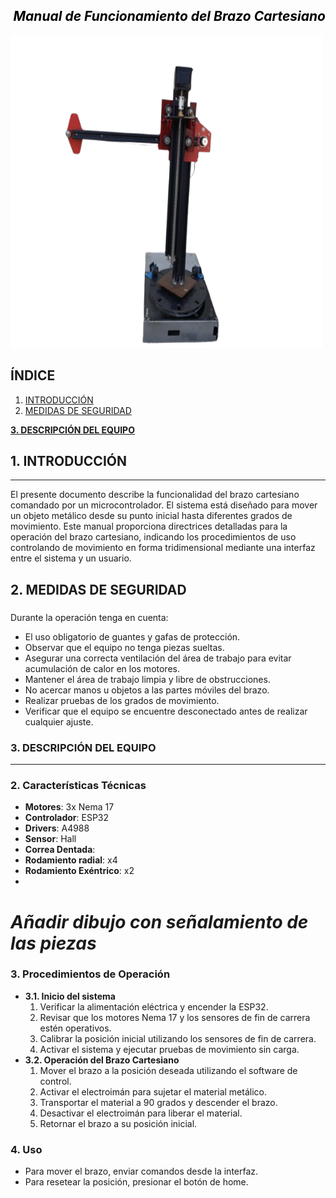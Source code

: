 ## <div style='text-align: right'> <div style='color: black'> ***Manual de Funcionamiento del Brazo Cartesiano***

<img src="brazo-removebg-preview.png" width = 500 height = 500 aling = right figclass= margin-caption>

## ÍNDICE 
1. [INTRODUCCIÓN](#INTRO)
2. [MEDIDAS DE SEGURIDAD](#SEGURIDAD) <br>


<a target="_self" href='#DESCRIPCIÓN'> **3. DESCRIPCIÓN DEL EQUIPO** </a><br>

## **1. INTRODUCCIÓN**
***
<a id='INTRO'></a>

El presente documento describe la funcionalidad del brazo cartesiano comandado por un microcontrolador. El sistema está diseñado para mover un objeto metálico desde su punto inicial hasta diferentes grados de movimiento. Este manual proporciona directrices detalladas para la operación del brazo cartesiano, indicando los procedimientos de uso controlando de movimiento en forma tridimensional mediante una interfaz entre el sistema y un usuario.

## **2. MEDIDAS DE SEGURIDAD**
###
<a id='SEGURIDAD'></a>
Durante la operación tenga en cuenta:
- El uso obligatorio de guantes y gafas de protección.
- Observar que el equipo no tenga piezas sueltas.
- Asegurar una correcta ventilación del área de trabajo para evitar acumulación de calor en los motores.
- Mantener el área de trabajo limpia y libre de obstrucciones.
- No acercar manos u objetos a las partes móviles del brazo.
- Realizar pruebas de los grados de movimiento.
- Verificar que el equipo se encuentre desconectado antes de realizar cualquier ajuste.

### **3. DESCRIPCIÓN DEL EQUIPO**
***
<a id='DESCRIPCIÓN'></a>




### **2. Características Técnicas**
- **Motores**: 3x Nema 17
- **Controlador**: ESP32
- **Drivers**: A4988
- **Sensor**: Hall
- **Correa Dentada**:
- **Rodamiento radial**: x4
- **Rodamiento Exéntrico**: x2
- 
# *Añadir dibujo con señalamiento de las piezas*

### **3. Procedimientos de Operación**
- **3.1. Inicio del sistema** <br>
   1. Verificar la alimentación eléctrica y encender la ESP32.
   2.  Revisar que los motores Nema 17 y los sensores de fin de carrera estén operativos.
   3.  Calibrar la posición inicial utilizando los sensores de fin de carrera.
   4.  Activar el sistema y ejecutar pruebas de movimiento sin carga.
- **3.2. Operación del Brazo Cartesiano** <br>
   1. Mover el brazo a la posición deseada utilizando el software de control.
   2. Activar el electroimán para sujetar el material metálico.
   3. Transportar el material a 90 grados y descender el brazo.
   4. Desactivar el electroimán para liberar el material.
   5. Retornar el brazo a su posición inicial.
### **4. Uso**
- Para mover el brazo, enviar comandos desde la interfaz.
- Para resetear la posición, presionar el botón de home.
